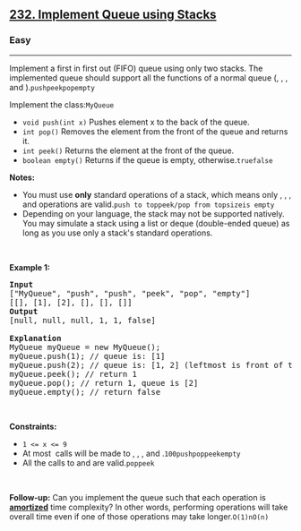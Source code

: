 <h2><a href="https://leetcode.com/problems/implement-queue-using-stacks/">232. Implement Queue using Stacks</a></h2><h3>Easy</h3><hr><div><p><font _mstmutation="1">Implement a first in first out (FIFO) queue using only two stacks. The implemented queue should support all the functions of a normal queue (, , , and ).</font><code>push</code><code>peek</code><code>pop</code><code>empty</code></p>

<p><font _mstmutation="1">Implement the  class:</font><code>MyQueue</code></p>

<ul>
	<li><code>void push(int x)</code><font _mstmutation="1"> Pushes element x to the back of the queue.</font></li>
	<li><code>int pop()</code><font _mstmutation="1"> Removes the element from the front of the queue and returns it.</font></li>
	<li><code>int peek()</code><font _mstmutation="1"> Returns the element at the front of the queue.</font></li>
	<li><code>boolean empty()</code><font _mstmutation="1"> Returns  if the queue is empty,  otherwise.</font><code>true</code><code>false</code></li>
</ul>

<p><strong>Notes:</strong></p>

<ul>
	<li><font _mstmutation="1">You must use <strong _mstmutation="1">only</strong> standard operations of a stack, which means only , , , and  operations are valid.</font><code>push to top</code><code>peek/pop from top</code><code>size</code><code>is empty</code></li>
	<li>Depending on your language, the stack may not be supported natively. You may simulate a stack using a list or deque (double-ended queue) as long as you use only a stack's standard operations.</li>
</ul>

<p>&nbsp;</p>
<p><strong class="example">Example 1:</strong></p>

<pre><strong>Input</strong>
["MyQueue", "push", "push", "peek", "pop", "empty"]
[[], [1], [2], [], [], []]
<strong>Output</strong>
[null, null, null, 1, 1, false]

<strong>Explanation</strong>
MyQueue myQueue = new MyQueue();
myQueue.push(1); // queue is: [1]
myQueue.push(2); // queue is: [1, 2] (leftmost is front of the queue)
myQueue.peek(); // return 1
myQueue.pop(); // return 1, queue is [2]
myQueue.empty(); // return false
</pre>

<p>&nbsp;</p>
<p><strong>Constraints:</strong></p>

<ul>
	<li><code>1 &lt;= x &lt;= 9</code></li>
	<li><font _mstmutation="1">At most &nbsp;calls will be made to , , , and .</font><code>100</code><code>push</code><code>pop</code><code>peek</code><code>empty</code></li>
	<li><font _mstmutation="1">All the calls to  and  are valid.</font><code>pop</code><code>peek</code></li>
</ul>

<p>&nbsp;</p>
<p><font _mstmutation="1"><strong _mstmutation="1">Follow-up:</strong> Can you implement the queue such that each operation is <strong _mstmutation="1"><a href="https://en.wikipedia.org/wiki/Amortized_analysis" target="_blank">amortized</a></strong>  time complexity? In other words, performing  operations will take overall  time even if one of those operations may take longer.</font><code>O(1)</code><code>n</code><code>O(n)</code></p>
</div>